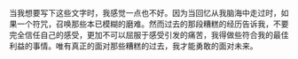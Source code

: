 当我想要写下这些文字时，我感觉一点也不好。因为当回忆从我脑海中走过时，如果一个符咒，召唤那些本已模糊的磨难。然而过去的那段糟糕的经历告诉我，不要完全信任自己的感受，更加不可以屈服于感受引发的痛苦，我得做些符合我的最佳利益的事情。唯有真正的面对那些糟糕的过去，我才能勇敢的面对未来。










